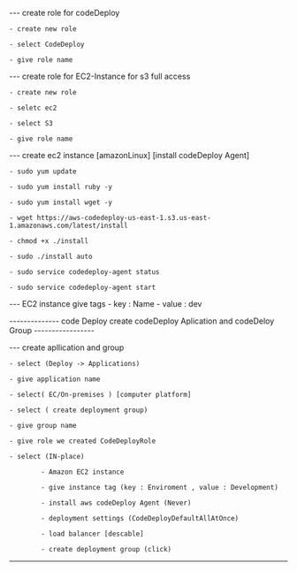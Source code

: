 --- create role for codeDeploy

    - create new role

    - select CodeDeploy 

    - give role name

--- create role for EC2-Instance for s3 full access

    - create new role

    - seletc ec2

    - select S3

    - give role name


--- create ec2 instance [amazonLinux] [install codeDeploy Agent]

    - sudo yum update

    - sudo yum install ruby -y

    - sudo yum install wget -y

    - wget https://aws-codedeploy-us-east-1.s3.us-east-1.amazonaws.com/latest/install

    - chmod +x ./install

    - sudo ./install auto

    - sudo service codedeploy-agent status

    - sudo service codedeploy-agent start

--- EC2 instance give tags 
    - key : Name
    - value : dev



-------------- code Deploy create codeDeploy Aplication and codeDeloy Group -----------------

--- create apllication and group

    - select (Deploy -> Applications)

    - give application name

    - select( EC/On-premises ) [computer platform]

    - select ( create deployment group)

    - give group name 

    - give role we created CodeDeployRole

    - select (IN-place)

            - Amazon EC2 instance

            - give instance tag (key : Enviroment , value : Development)

            - install aws codeDeploy Agent (Never)

            - deployment settings (CodeDeployDefaultAllAtOnce)

            - load balancer [descable]

            - create deployment group (click)

--- 









